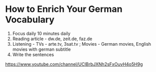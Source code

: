 # How to Enrich Your German Vocabulary

1. Focus daily 10 minutes daily
2. Reading article - dw.de, zeit.de, faz.de
3. Listening - TVs - arte.tv, 3sat.tv ; Movies - German movies, English movies with german subtitle
4. Write the sentences





https://www.youtube.com/channel/UClBrbJXNh2sFxOuvH4o5H9g